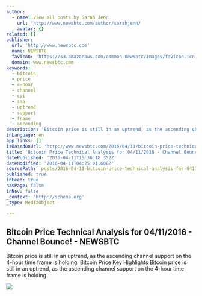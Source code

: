 ```yaml
---
author:
  - name: View all posts by Sarah Jenn
    url: 'http://www.newsbtc.com/author/sarahjenn/'
    avatar: {}
related: []
publisher:
  url: 'http://www.newsbtc.com'
  name: NEWSBTC
  favicon: 'https://s3.amazonaws.com/common-newsbtc/images/favicon.ico'
  domain: www.newsbtc.com
keywords:
  - bitcoin
  - price
  - 4-hour
  - channel
  - cpi
  - sma
  - uptrend
  - support
  - frame
  - ascending
description: 'Bitcoin price is still in an uptrend, as the ascending channel support on the 4-hour time frame is holding. Bitcoin Price Key Highlights Bitcoin price is still in an uptrend, as the ascending channel support on the 4-hour time frame is holding.'
inLanguage: en
app_links: []
isBasedOnUrl: 'http://www.newsbtc.com/2016/04/11/bitcoin-price-technical-analysis-04112016-channel-bounce/'
title: 'Bitcoin Price Technical Analysis for 04/11/2016 - Channel Bounce! - NEWSBTC'
datePublished: '2016-04-11T15:36:18.352Z'
dateModified: '2016-04-11T04:25:01.608Z'
sourcePath: _posts/2016-04-11-bitcoin-price-technical-analysis-for-04112016-channel-bo.md
published: true
inFeed: true
hasPage: false
inNav: false
_context: 'http://schema.org'
_type: MediaObject

---
```

<article style=""><h1>Bitcoin Price Technical Analysis for 04/11/2016 - Channel Bounce! - NEWSBTC</h1><p>Bitcoin price is still in an uptrend, as the ascending channel support on the 4-hour time frame is holding. Bitcoin Price Key Highlights Bitcoin price is still in an uptrend, as the ascending channel support on the 4-hour time frame is holding.</p><img src="http://s3.amazonaws.com/main-newsbtc-images/2016/04/11034105/160411_btcusd.png" /></article>